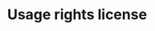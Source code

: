 ---
title: 'Usage rights license'
field: 'dcterms.license'
slug: 'global-usage-rights-license'
description: 'A legal document giving official permission to do something with a resource'
comment: 'Normally the type of license, indicated by a short name/code - select from control list'
required: False
vocabulary: 'global-usage-rights-license.txt'
module: 'Status'
cluster: 'Global'
policy: 'Controlled value. Single select from control list.'
---